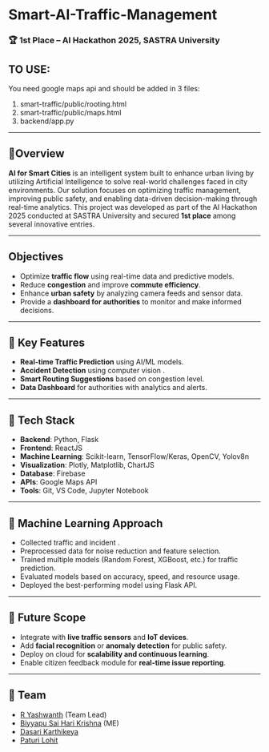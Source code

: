 # Smart-AI-Traffic-Management

### 🏆 1st Place – AI Hackathon 2025, SASTRA University
## TO USE:

You need google maps api
and should be added in 3 files:
1. smart-traffic/public/rooting.html
2. smart-traffic/public/maps.html
3. backend/app.py

---
## 📌Overview

**AI for Smart Cities** is an intelligent system built to enhance urban living by utilizing Artificial Intelligence to solve real-world challenges faced in city environments. Our solution focuses on optimizing traffic management, improving public safety, and enabling data-driven decision-making through real-time analytics.
This project was developed as part of the AI Hackathon 2025 conducted at SASTRA University and secured **1st place** among several innovative entries.

---

## Objectives

- Optimize **traffic flow** using real-time data and predictive models.
- Reduce **congestion** and improve **commute efficiency**.
- Enhance **urban safety** by analyzing camera feeds and sensor data.
- Provide a **dashboard for authorities** to monitor and make informed decisions.

---

## 🚀 Key Features

- **Real-time Traffic Prediction** using AI/ML models.
- **Accident Detection** using computer vision .
- **Smart Routing Suggestions** based on congestion level.
- **Data Dashboard** for authorities with analytics and alerts.

---

## 🧰 Tech Stack

- **Backend**: Python, Flask
- **Frontend**: ReactJS
- **Machine Learning**: Scikit-learn, TensorFlow/Keras, OpenCV, Yolov8n
- **Visualization**: Plotly, Matplotlib, ChartJS
- **Database**: Firebase
- **APIs**: Google Maps API
- **Tools**: Git, VS Code, Jupyter Notebook

---

## 🧪 Machine Learning Approach

- Collected traffic and incident .
- Preprocessed data for noise reduction and feature selection.
- Trained multiple models (Random Forest, XGBoost, etc.) for traffic prediction.
- Evaluated models based on accuracy, speed, and resource usage.
- Deployed the best-performing model using Flask API.

---

## 📍 Future Scope

- Integrate with **live traffic sensors** and **IoT devices**.
- Add **facial recognition** or **anomaly detection** for public safety.
- Deploy on cloud for **scalability and continuous learning**.
- Enable citizen feedback module for **real-time issue reporting**.

---

## 🤝 Team

- [R Yashwanth](https://www.linkedin.com/in/ryashwanth/) (Team Lead)
- [Biyyapu Sai Hari Krishna](https://www.linkedin.com/in/bshk2005/) (ME)
- [Dasari Karthikeya](https://www.linkedin.com/in/karthikeyad/)
- [Paturi Lohit](https://www.linkedin.com/in/paturi-lohit-82b83a31a/)
